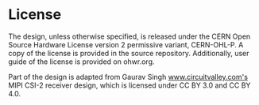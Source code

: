 # License

The design, unless otherwise specified, is released under the CERN Open Source Hardware License version 2 permissive variant, CERN-OHL-P. A copy of the license is provided in the source repository. Additionally, user guide of the license is provided on ohwr.org.

Part of the design is adapted from Gaurav Singh www.circuitvalley.com's MIPI CSI-2 receiver design, which is licensed under CC BY 3.0 and CC BY 4.0.


